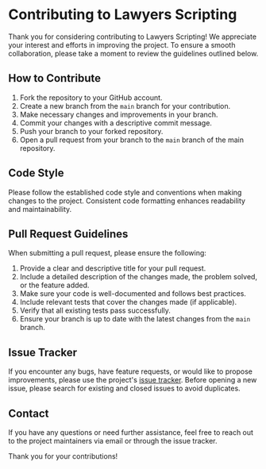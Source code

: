 # Contributing to Lawyers Scripting

Thank you for considering contributing to Lawyers Scripting! We appreciate your interest and efforts in improving the project. To ensure a smooth collaboration, please take a moment to review the guidelines outlined below.

## How to Contribute

1. Fork the repository to your GitHub account.
2. Create a new branch from the `main` branch for your contribution.
3. Make necessary changes and improvements in your branch.
4. Commit your changes with a descriptive commit message.
5. Push your branch to your forked repository.
6. Open a pull request from your branch to the `main` branch of the main repository.

## Code Style

Please follow the established code style and conventions when making changes to the project. Consistent code formatting enhances readability and maintainability.

## Pull Request Guidelines

When submitting a pull request, please ensure the following:

1. Provide a clear and descriptive title for your pull request.
2. Include a detailed description of the changes made, the problem solved, or the feature added.
3. Make sure your code is well-documented and follows best practices.
4. Include relevant tests that cover the changes made (if applicable).
5. Verify that all existing tests pass successfully.
6. Ensure your branch is up to date with the latest changes from the `main` branch.

## Issue Tracker

If you encounter any bugs, have feature requests, or would like to propose improvements, please use the project's [issue tracker](https://github.com/BarAppTeam/LawyersScripting/issues). Before opening a new issue, please search for existing and closed issues to avoid duplicates.

## Contact

If you have any questions or need further assistance, feel free to reach out to the project maintainers via email or through the issue tracker.

Thank you for your contributions!


